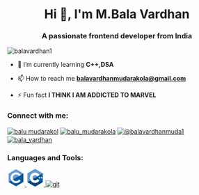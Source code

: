 <h1 align="center">Hi 👋, I'm M.Bala Vardhan</h1>
<h3 align="center">A passionate frontend developer from India</h3>

<p align="left"> <img src="https://komarev.com/ghpvc/?username=balavardhan1&label=Profile%20views&color=0e75b6&style=flat" alt="balavardhan1" /> </p>

- 🌱 I’m currently learning **C++,DSA**

- 📫 How to reach me **balavardhanmudarakola@gmail.com**

- ⚡ Fun fact **I THINK I AM ADDICTED TO MARVEL**

<h3 align="left">Connect with me:</h3>
<p align="left">
<a href="https://fb.com/balu mudarakol" target="blank"><img align="center" src="https://raw.githubusercontent.com/rahuldkjain/github-profile-readme-generator/master/src/images/icons/Social/facebook.svg" alt="balu mudarakol" height="30" width="40" /></a>
<a href="https://instagram.com/balu_mudarakola" target="blank"><img align="center" src="https://raw.githubusercontent.com/rahuldkjain/github-profile-readme-generator/master/src/images/icons/Social/instagram.svg" alt="balu_mudarakola" height="30" width="40" /></a>
<a href="https://www.hackerrank.com/@balavardhanmuda1" target="blank"><img align="center" src="https://raw.githubusercontent.com/rahuldkjain/github-profile-readme-generator/master/src/images/icons/Social/hackerrank.svg" alt="@balavardhanmuda1" height="30" width="40" /></a>
<a href="https://www.leetcode.com/bala_vardhan" target="blank"><img align="center" src="https://raw.githubusercontent.com/rahuldkjain/github-profile-readme-generator/master/src/images/icons/Social/leet-code.svg" alt="bala_vardhan" height="30" width="40" /></a>
</p>

<h3 align="left">Languages and Tools:</h3>
<p align="left"> <a href="https://www.cprogramming.com/" target="_blank" rel="noreferrer"> <img src="https://raw.githubusercontent.com/devicons/devicon/master/icons/c/c-original.svg" alt="c" width="40" height="40"/> </a> <a href="https://www.w3schools.com/cpp/" target="_blank" rel="noreferrer"> <img src="https://raw.githubusercontent.com/devicons/devicon/master/icons/cplusplus/cplusplus-original.svg" alt="cplusplus" width="40" height="40"/> </a> <a href="https://git-scm.com/" target="_blank" rel="noreferrer"> <img src="https://www.vectorlogo.zone/logos/git-scm/git-scm-icon.svg" alt="git" width="40" height="40"/> </a> </p>


